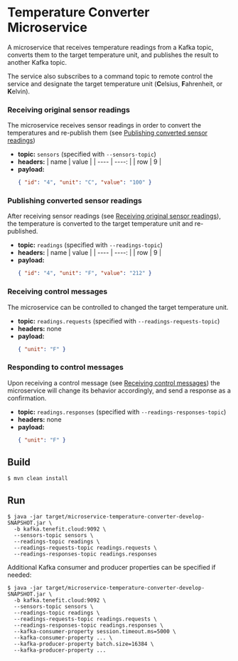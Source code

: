 # Temperature Converter Microservice

A microservice that receives temperature readings from a Kafka topic, converts them to the target temperature unit, and publishes the result to another Kafka topic.

The service also subscribes to a command topic to remote control the service and designate the target temperature unit (**C**elsius, **F**ahrenheit, or **K**elvin).

### Receiving original sensor readings

The microservice receives sensor readings in order to convert the temperatures and re-publish them (see [Publishing converted sensor readings](publishing-converted-sensor-readings#))

- **topic:** `sensors` (specified with `--sensors-topic`)
- **headers:**
  | name | value |
  | ---- | ----: |
  | row | 9 |
- **payload:**
  ```json
  { "id": "4", "unit": "C", "value": "100" }
  ```

### Publishing converted sensor readings

After receiving sensor readings (see [Receiving original sensor readings](#receiving-original-sensor-readings)), the temperature is converted to the target temperature unit and re-published.

- **topic:** `readings` (specified with `--readings-topic`)
- **headers:**
  | name | value |
  | ---- | ----: |
  | row | 9 |
- **payload:**
  ```json
  { "id": "4", "unit": "F", "value": "212" }
  ```

### Receiving control messages

The microservice can be controlled to changed the target temperature unit.

- **topic:** `readings.requests` (specified with `--readings-requests-topic`)
- **headers:** none
- **payload:**
  ```json
  { "unit": "F" }
  ```

### Responding to control messages

Upon receiving a control message (see [Receiving control messages](#receiving-control-messages)) the microservice will change its behavior accordingly, and send a response as a confirmation.

- **topic:** `readings.responses` (specified with `--readings-responses-topic`)
- **headers:** none
- **payload:**
  ```json
  { "unit": "F" }
  ```

## Build

```
$ mvn clean install
```

## Run

```
$ java -jar target/microservice-temperature-converter-develop-SNAPSHOT.jar \
  -b kafka.tenefit.cloud:9092 \
  --sensors-topic sensors \
  --readings-topic readings \
  --readings-requests-topic readings.requests \
  --readings-responses-topic readings.responses
```

Additional Kafka consumer and producer properties can be specified if needed:

```
$ java -jar target/microservice-temperature-converter-develop-SNAPSHOT.jar \
  -b kafka.tenefit.cloud:9092 \
  --sensors-topic sensors \
  --readings-topic readings \
  --readings-requests-topic readings.requests \
  --readings-responses-topic readings.responses \
  --kafka-consumer-property session.timeout.ms=5000 \
  --kafka-consumer-property ... \
  --kafka-producer-property batch.size=16384 \
  --kafka-producer-property ...
```
